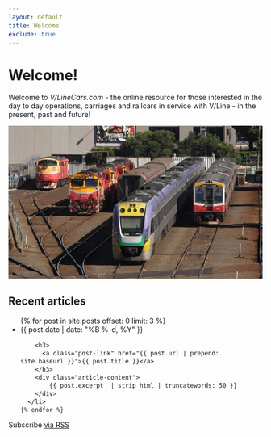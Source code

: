 ```yaml
---
layout: default
title: Welcome
exclude: true
---
```


<div class="home">

  <h1 class="page-heading">Welcome!</h1>
  
  <p>Welcome to <em>V/LineCars.com</em> - the online resource for those interested in the day to day operations, carriages and railcars in service with V/Line - in the present, past and future!</p>
  
  <p><img src="/images/header.jpg" alt="V/Line fleet in the sidings at Southern Cross Station" /></p>
  
  <h2>Recent articles</h2>

  <ul class="post-list">
    {% for post in site.posts offset: 0 limit: 3  %}
      <li>
        <span class="post-meta">{{ post.date | date: "%B %-d, %Y" }}</span>

        <h3>
          <a class="post-link" href="{{ post.url | prepend: site.baseurl }}">{{ post.title }}</a>
        </h3>
		<div class="article-content">
			{{ post.excerpt  | strip_html | truncatewords: 50 }}
		</div>
      </li>
    {% endfor %}
  </ul>

  <p class="rss-subscribe">Subscribe <a href="{{ "/feed.xml" | prepend: site.baseurl }}">via RSS</a></p>

</div>
